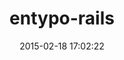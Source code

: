 ---
layout: post
title:  "entypo-rails"
repo:   "lwe/entypo-rails"
date:   2015-02-18 17:02:22
gemurl: 
---